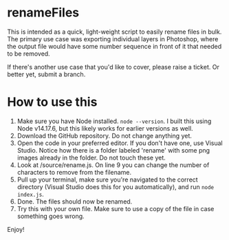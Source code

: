 # renameFiles

This is intended as a quick, light-weight script to easily rename files in bulk. The primary use case was exporting individual layers in Photoshop, where the output file would have some number sequence in front of it that needed to be removed.

If there's another use case that you'd like to cover, please raise a ticket. Or better yet, submit a branch.

# How to use this

1. Make sure you have Node installed. `node --version`. I built this using Node v14.17.6, but this likely works for earlier versions as well.
2. Download the GitHub repository. Do not change anything yet.
3. Open the code in your preferred editor. If you don't have one, use Visual Studio. Notice how there is a folder labeled 'rename' with some png images already in the folder. Do not touch these yet.
4. Look at /source/rename.js. On line 9 you can change the number of characters to remove from the filename.
5. Pull up your terminal, make sure you're navigated to the correct directory (Visual Studio does this for you automatically), and run `node index.js`. 
6. Done. The files should now be renamed.
7. Try this with your own file. Make sure to use a copy of the file in case something goes wrong.

Enjoy!